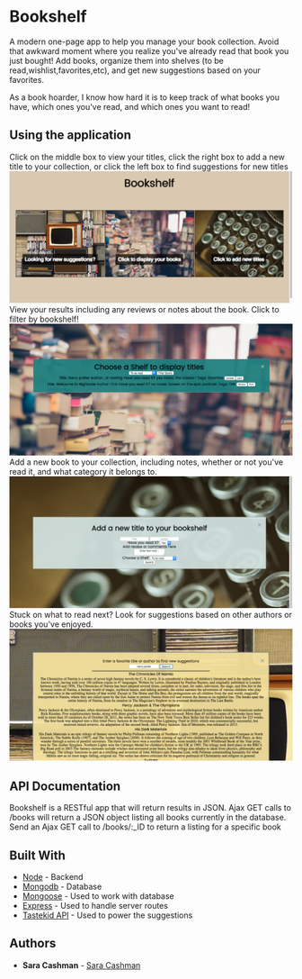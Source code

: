 # Bookshelf

A modern one-page app to help you manage your book collection. Avoid that awkward moment where you realize you've already read that book you just bought! Add books, organize them into shelves (to be read,wishlist,favorites,etc), and get new suggestions based on your favorites.

As a book hoarder, I know how hard it is to keep track of what books you have, which ones you've read, and which ones you want to read!

## Using the application
Click on the middle box to view your titles, click the right box to add a new title to your collection, or click the left box to find suggestions for new titles
![Mainpage](public/images/mainpage.png?raw=true "Main page")
View your results including any reviews or notes about the book. Click to filter by bookshelf!
![Results](public/images/resultspage.png?raw=true "Results Page")
Add a new book to your collection, including notes, whether or not you've read it, and what category it belongs to.
![Addpage](public/images/addbook.png?raw=true "Add page")
Stuck on what to read next? Look for suggestions based on other authors or books you've enjoyed.
![Suggestions](public/images/suggestion.png?raw=true "Suggestion page")

## API Documentation
Bookshelf is a RESTful app that will return results in JSON.
Ajax GET calls to /books will return a JSON object listing all books currently in the database. 
Send an Ajax GET call to /books/:_ID to return a listing for a specific book 


## Built With

* [Node](https://nodejs.org/en/) - Backend
* [Mongodb](https://www.mongodb.com/) - Database
* [Mongoose](http://mongoosejs.com/) - Used to work with database
* [Express](http://expressjs.com/) - Used to handle server routes
* [Tastekid API](https://www.tastekid.com/) - Used to power the suggestions

## Authors

* **Sara Cashman** - [Sara Cashman](https://github.com/smcashman)



